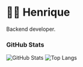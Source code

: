 # 👋🏻 Henrique

Backend developer.

### GitHub Stats

![GitHub Stats](https://github-readme-stats.vercel.app/api?username=henriquebjr&theme=transparent&bg_color=000&border_color=30A3DC&show_icons=true&icon_color=30A3DC&title_color=E94D5F&text_color=FFF)
![Top Langs](https://github-readme-stats-git-masterrstaa-rickstaa.vercel.app/api/top-langs/?username=henriquebjr&layout=compact&bg_color=000&border_color=30A3DC&title_color=E94D5F&text_color=FFF)
